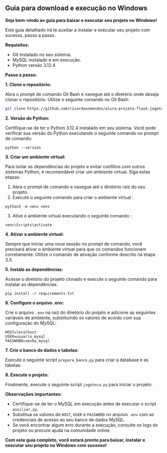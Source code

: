 ## Guia para download e execução no Windows

**Seja bem-vindo ao guia para baixar e executar seu projeto no Windows!**

Este guia detalhado irá te auxiliar a instalar e executar seu projeto com sucesso, passo a passo.

**Requisitos:**

* Git instalado no seu sistema.
* MySQL instalado e em execução.
* Python versão 3.12.4

**Passo a passo:**

**1. Clone o repositório:**

Abra o prompt de comando Git Bash e navegue até o diretório onde deseja clonar o repositório. Utilize o seguinte comando no Git Bash:

```bash
git clone https://github.com/ricardoasmendes/alura-projeto-flask-jogoteca.git
```

**2. Versão do Python:**

Certifique-se de ter o Python 3.12.4 instalado em seu sistema. Você pode verificar sua versão do Python executando o seguinte comando no prompt de comando:

```terminal
python --version
```


**3. Criar um ambiente virtual:**

Para isolar as dependências do projeto e evitar conflitos com outros sistemas Python, é recomendável criar um ambiente virtual. Siga estas etapas:

1. Abra o prompt de comando e navegue até o diretório raiz do seu projeto.
2. Execute o seguinte comando para criar o ambiente virtual :

```terminal
python3 -m venv venv
```

3. Ative o ambiente virtual executando o seguinte comando :

```terminal
venv\Scripts\activate
```

**4. Ativar o ambiente virtual:**

Sempre que iniciar uma nova sessão no prompt de comando, você precisará ativar o ambiente virtual para que os comandos funcionem corretamente. Utilize o comando de ativação conforme descrito na etapa 3.3.



**5. Instale as dependências:**

Acesse o diretório do projeto clonado e execute o seguinte comando para instalar as dependências:

```terminal
pip install -r requirements.txt
```

**6. Configure o arquivo .env:**

Crie o arquivo `.env` na raiz do diretório do projeto e adicione as seguintes variáveis de ambiente, substituindo os valores de acordo com sua configuração do MySQL:

```
HOST=localhost
USER=usuario_mysql
PASSWORD=senha_mysql
```

**7. Crie o banco de dados e tabelas:**

Execute o seguinte script `prepara_banco.py` para criar a database e as tabelas:


**8. Execute o projeto:**

Finalmente, execute o seguinte script `jogoteca.py` para iniciar o projeto:


**Observações importantes:**

* Certifique-se de ter o MySQL em execução antes de executar o script `auxiliar.py`.
* Substitua os valores de `HOST`, `USER` e `PASSWORD` no arquivo `.env` com as credenciais de acesso ao seu banco de dados MySQL.
* Se você encontrar algum erro durante a execução, consulte os logs do projeto ou procure ajuda na comunidade online.


**Com este guia completo, você estará pronto para baixar, instalar e executar seu projeto no Windows com sucesso!**






